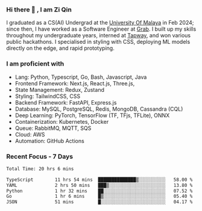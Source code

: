 <!-- <img height="180rem" width="100%" src="https://github.com/ziqinyeow/ziqinyeow/blob/main/header.png?raw=true" /> -->

### Hi there 👋 , I am Zi Qin
<!-- ![visitors](https://visitor-badge.glitch.me/badge?page_id=page.id) -->

I graduated as a CS(AI) Undergrad at the [University Of Malaya](https://www.um.edu.my/) in Feb 2024; since then, I have worked as a Software Engineer at [Grab](https://www.grab.com/my/). I built up my skills throughout my undergraduate years, interned at [Tapway](https://gotapway.com/), and won various public hackathons. I specialised in styling with CSS, deploying ML models directly on the edge, and rapid prototyping.

### I am proficient with

- Lang: Python, Typescript, Go, Bash, Javascript, Java
- Frontend Framework: Next.js, React.js, Three.js,
- State Management: Redux, Zustand
- Styling: TailwindCSS, CSS
- Backend Framework: FastAPI, Express.js
- Database: MySQL, PostgreSQL, Redis, MongoDB, Cassandra (CQL)
- Deep Learning: PyTorch, TensorFlow (TF, TFjs, TFLite), ONNX
- Containerization: Kubernetes, Docker
- Queue: RabbitMQ, MQTT, SQS
- Cloud: AWS
- Automation: GitHub Actions

### Recent Focus - 7 Days
<!--START_SECTION:waka-->

```txt
Total Time: 20 hrs 6 mins

TypeScript        11 hrs 54 mins  ██████████████▒░░░░░░░░░░   58.00 %
YAML              2 hrs 50 mins   ███▒░░░░░░░░░░░░░░░░░░░░░   13.80 %
Python            1 hr 32 mins    ██░░░░░░░░░░░░░░░░░░░░░░░   07.52 %
Go                1 hr 6 mins     █▒░░░░░░░░░░░░░░░░░░░░░░░   05.40 %
JSON              51 mins         █░░░░░░░░░░░░░░░░░░░░░░░░   04.17 %
```

<!--END_SECTION:waka-->

<!--![Leetcode Stats](https://leetcard.jacoblin.cool/ziqinyeow?ext=heatmap&theme=light,nord&width=1200&height=400)-->
